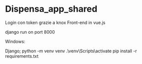 # Dispensa_app_shared
 
Login con token grazie a knox
Front-end in vue.js
 


django run on port 8000
<!-- vue run on port 8081 (se cambia la porta del server vue, modificarla nel file Dispensa/frontend/vue.config.js -> publicPath) -->

Windows:

Django;
python -m venv venv
.\venv\Scripts\activate
pip install -r requirements.txt